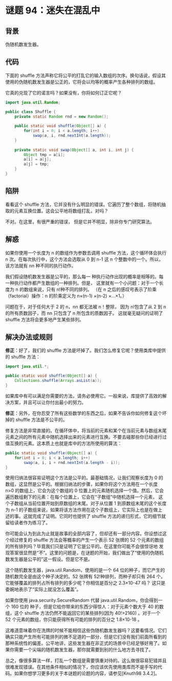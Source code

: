 # 谜题 94：迷失在混乱中

## 背景

伪随机数发生器。

## 代码

下面的 shuffle 方法声称它将公平的打乱它的输入数组的次序。换句话说，假设其使用的伪随机数发生器是公正的，它将会以均等的概率产生各种排列的数组。 

它真的兑现了它的诺言吗？如果没有，你将如何订正它呢？

```java
import java.util.Random;

public class Shuffle {
    private static Random rnd = new Random();
 
    public static void shuffle(Object[] a) {
        for(int i = 0; i < a.length; i++)
            swap(a, i, rnd.nextInt(a.length));
    }
 
    private static void swap(Object[] a, int i, int j) {
        Object tmp = a[i];
        a[i] = a[j];
        a[j] = tmp;
    }
}  
```

## 陷阱

看看这个 shuffle 方法，它并没有什么明显的错误。它遍历了整个数组，将随机抽取的元素互换位置。这会公平地将数组打乱，对吗？

不对。在这里，有很严重的错误， 但是它并不明显，除非你专门研究算法。

## 解惑

如果你使用一个长度为 n 的数组作为参数去调用 shuffle 方法，这个循环体会执行 n 次。在每次执行中，这个方法会选取从 0 到 n-1 这 n 个整数中的一个。所以， 该方法就有 nn 种不同的执行动作。

我们假设随机数发生器是公平的，那么每一 种执行动作出现的概率是相等的。每一种执行动作都产生数组的一种排列。但是， 这里就有一个小问题：对于一个长度为 n 的数组来说，只有 n!种不同的排列。 （在 n 之后的感叹号表示了阶乘（factorial）操作：n 的阶乘定义为 n×(n-1) ×(n-2) ×…×1。）

问题在于，对于任何大于 2 的 n，nn 都无法被 n！整除， 因为 n!包含了从 2 到 n 的所有质数因子，而 nn 只包含了 n 所包含的质数因子。 这就毫无疑问的证明了 shuffle 方法将会更多地产生某些排列。 


## 解决办法或规则

**修正**：好了，我们的 shuffle 方法是坏掉了。我们怎么修复它呢？使用类库中提供的 shuffle 方法： 

```java
import java.util.*;

public static void shuffle(Object[] a) {
    Collections.shuffle(Arrays.asList(a));
} 
```

如果库中有可以满足你需要的方法，请务必使用它。一般来说，库提供了高效的解决方案，并且可以让你付出最小的努力。 

**修正**：另外，在你忍受了所有这些数学的东西之后，如果不告诉你如何修复这个坏掉的 shuffle 方法是不公平的。

修复方法是非常直接的。在循环体中，将当前的元素和某个在当前元素与数组末尾元素之间的所有元素中随机选择出来的元素进行互换。不要去碰那些你已经进行过值互换的元素。这本质上也就是库中的方法所使用的算法： 

```java
public static void shuffle(Object[] a) {
    for(int i = 0; i < a.length; i++)
        swap(a, i, i + rnd.nextInt(a.length - i));
} 
```

使用归纳法很容易证明这个方法是公平的。最基础情况，让我们观察长度为 0 的数组，这显然是公平的。根据归纳法的步骤，如果你将这个方法用在一个长度 n>0 的数组上，它会为这个数组的 0 位置上的元素随机选择一个值。然后，它会遍历数组剩下的元素：在每个位置上，它会在“子数组”中随机选择一个元素， 这个子数组从当前位置开始到原数组的末尾。对于从位置 1 到原数组末尾的这个长度为 n-1 的子数组来说，如果将该方法作用在这个子数组上，它实际上也是在做上述的事。这就完成了证明。它同时也提供了 shuffle 方法的递归形式，它的细节就留给读者作为练习了。 

你可能会认为到此为止就是故事的全部内容了，但却还有一部分内容。你设想过这个经过修复的 shuffle 方法会等概率的产生一个表示 52 张牌的 52 个元素的数组的所有排列吗？毕竟我们只是证明了它是公平的。在这里你可能不会很惊讶地 发现答案很显然是“不”。这里的问题是，在谜题的开始，我们做出了“使用的伪随机数发生器是公平的”这一假设。但是它不是。 

这个随机数发生器，java.util.Random，使用的是一个 64 位的种子，而它产生的随机数完全是由这个种子决定的。52 张牌有 52!种排列，而种子却只有 264 个。它能够覆盖的排列占所有排列的多少呢？你相信是百分之 2.3×10-47 吗？ 这只是委婉地表示了“实际上就没怎么覆盖”。

如果你使用 java.security.SecureRandom 代替 java.util.Random，你会得到一个 160 位的 种子，但是它给你带来的东西少得惊人：对于元素个数大于 40 的数组，这个 shuffle 方法仍然不能返回它的某些排列(因为 40!>2160) 。对于一个 52 个元素的数组，你只能获得所有可能的排列的百分之 1.8×10-18 。 

这难道意味着你在洗牌的时候不能相信这些伪随机数发生器吗？这要看情况。它们确实只能产生所有可能排列的微不足道的一部分，但是它们没有我们前面所看到的那种系统性的偏差。公平地讲，这些发生器在非正式的场景中已经足够好用了。如果你需要一个尖端的随机数发生器，那你就需要到别的什么地方去寻找了。 

总之，像很多算法一样，打乱一个数组是需要慎重对待的。这么做很容易犯错并且很难发现错误。在其他条件相似的情况下，你应该优先使用类库而不是手写的代码。如果你想学习更多的关于本谜题的论题的内容，请参见[Knuth98 3.4.2]。 